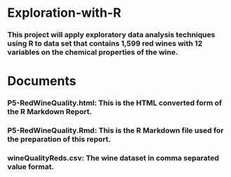 # Exploration-with-R

### This project will apply exploratory data analysis techniques using R to data set that contains 1,599 red wines with 12 variables on the chemical properties of the wine.

# Documents

### P5-RedWineQuality.html: This is the HTML converted form of the R Markdown Report.
### P5-RedWineQuality.Rmd: This is the R Markdown file used for the preparation of this report.
### wineQualityReds.csv: The wine dataset in comma separated value format.
